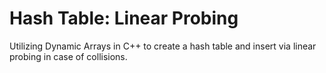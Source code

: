 # Hash Table: Linear Probing
Utilizing Dynamic Arrays in C++ to create a hash table and insert via linear probing in case of collisions.
